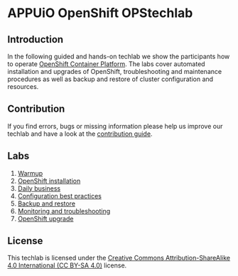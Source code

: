 # APPUiO OpenShift OPStechlab

## Introduction

In the following guided and hands-on techlab we show the participants how to operate [OpenShift Container Platform](https://www.openshift.com/). The labs cover automated installation and upgrades of OpenShift, troubleshooting and maintenance procedures as well as backup and restore of cluster configuration and resources.


## Contribution

If you find errors, bugs or missing information please help us improve our techlab and have a look at the [contribution guide](CONTRIBUTING.md).


## Labs

1. [Warmup](labs/10_warmup.md)
2. [OpenShift installation](labs/20_installation.md)
3. [Daily business](labs/30_daily_business.md)
4. [Configuration best practices](labs/40_configuration_best_practices)
5. [Backup and restore](labs/50_backup_restore.md)
6. [Monitoring and troubleshooting](labs/60_monitoring_troubleshooting.md)
7. [OpenShift upgrade](labs/70_upgrade.md)


## License

This techlab is licensed under the [Creative Commons Attribution-ShareAlike 4.0 International (CC BY-SA 4.0)](LICENSE) license.
